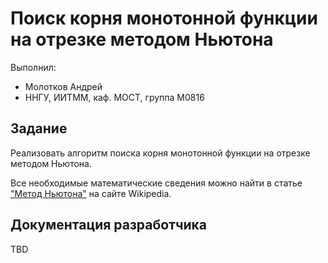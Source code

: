 # Поиск корня монотонной функции на отрезке методом Ньютона

Выполнил:

 - Молотков Андрей
 - ННГУ, ИИТММ, каф. МОСТ, группа М0816

## Задание

Реализовать алгоритм поиска корня монотонной функции на отрезке методом Ньютона.

Все необходимые математические сведения можно найти в статье
["Метод Ньютона"][newtons_method] на сайте Wikipedia.

## Документация разработчика

TBD

<!-- LINKS -->

[newtons_method]: http://ru.wikipedia.org/wiki/Метод_Ньютона
